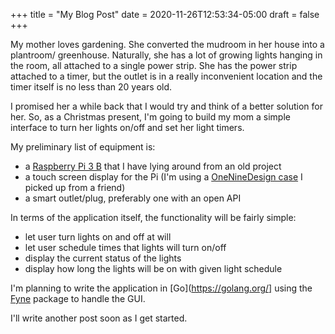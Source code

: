 +++
title = "My Blog Post"
date = 2020-11-26T12:53:34-05:00
draft = false
+++

My mother loves gardening. She converted the mudroom in her house into a plantroom/ greenhouse. Naturally, she has a lot of growing lights hanging in the room, all attached to a single power strip. She has the power strip attached to a timer, but the outlet is in a really inconvenient location and the timer itself is no less than 20 years old.

I promised her a while back that I would try and think of a better solution for her. So, as a Christmas present, I'm going to build my mom a simple interface to turn her lights on/off and set her light timers.

My preliminary list of equipment is:

- a [Raspberry Pi 3 B](https://www.raspberrypi.org/products/raspberry-pi-3-model-b/?resellerType=home) that I have lying around from an old project
- a touch screen display for the Pi (I'm using a [OneNineDesign case](https://thepihut.com/products/raspberry-pi-official-7-touchscreen-case) I picked up from a friend)
- a smart outlet/plug, preferably one with an open API

In terms of the application itself, the functionality will be fairly simple:

- let user turn lights on and off at will
- let user schedule times that lights will turn on/off
- display the current status of the lights
- display how long the lights will be on with given light schedule

I'm planning to write the application in [Go](https://golang.org/] using the [Fyne](https://developer.fyne.io/index.html) package to handle the GUI.

I'll write another post soon as I get started.
